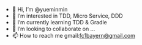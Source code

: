 - 👋 Hi, I’m @yueminmin
- 👀 I’m interested in TDD, Micro Service, DDD
- 🌱 I’m currently learning TDD & Gradle
- 💞️ I’m looking to collaborate on ...
- 📫 How to reach me gmail:fc1bayern@gmail.com

<!---
yueminmin/yueminmin is a ✨ special ✨ repository because its `README.md` (this file) appears on your GitHub profile.
You can click the Preview link to take a look at your changes.
--->
